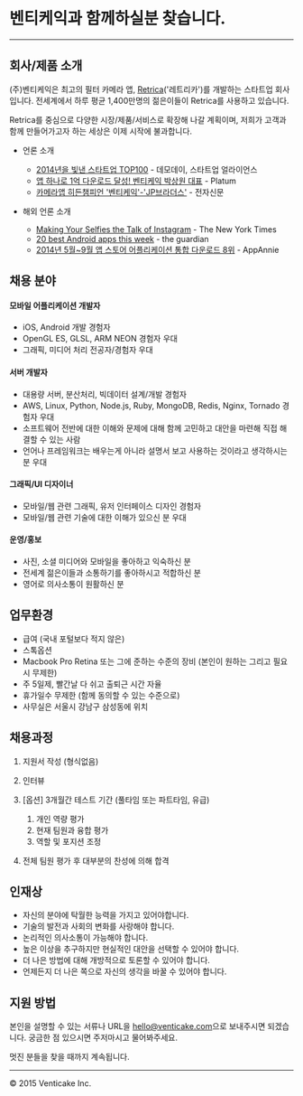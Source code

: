 # 벤티케익과 함께하실분 찾습니다.

* * *

## 회사/제품 소개

(주)벤티케익은 최고의 필터 카메라 앱, [Retrica](http://retrica.co)('레트리카')를 개발하는 스타트업 회사입니다. 전세계에서 하루 평균 1,400만명의 젊은이들이 Retrica를 사용하고 있습니다.

Retrica를 중심으로 다양한 시장/제품/서비스로 확장해 나갈 계획이며, 저희가 고객과 함께 만들어가고자 하는 세상은 이제 시작에 불과합니다.

* 언론 소개
	* [2014년을 빛낸 스타트업 TOP100](http://www.demoday.co.kr/top100/2014) - 데모데이, 스타트업 얼라이언스
	* [앱 하나로 1억 다운로드 달성! 벤티케익 박상원 대표](http://platum.kr/archives/31782) - Platum
	* [카메라앱 히든챔피언 '벤티케익'-'JP브라더스'](http://www.etnews.com/20141218000049) - 전자신문

* 해외 언론 소개
	* [Making Your Selfies the Talk of Instagram](http://www.nytimes.com/2014/04/24/technology/personaltech/make-your-selfies-the-talk-of-instagram.html?_r=0) - The New York Times
	* [20 best Android apps this week](http://www.theguardian.com/technology/2014/apr/22/best-android-apps-solar-walk-baldurs-gate) - the guardian
	* [2014년 5월~9월 앱 스토어 어플리케이션 통합 다운로드 8위](http://www.appannie.com/indexes/all-stores/rank/applications/?month=2014-09-01&amp;country=WW) - AppAnnie

## 채용 분야

#### 모바일 어플리케이션 개발자
* iOS, Android 개발 경험자
* OpenGL ES, GLSL, ARM NEON 경험자 우대
* 그래픽, 미디어 처리 전공자/경험자 우대

#### 서버 개발자
* 대용량 서버, 분산처리, 빅데이터 설계/개발 경험자
* AWS, Linux, Python, Node.js, Ruby, MongoDB, Redis, Nginx, Tornado 경험자 우대
* 소프트웨어 전반에 대한 이해와 문제에 대해 함께 고민하고 대안을 마련해 직접 해결할 수 있는 사람
* 언어나 프레임워크는 배우는게 아니라 설명서 보고 사용하는 것이라고 생각하시는 분 우대

#### 그래픽/UI 디자이너
* 모바일/웹 관련 그래픽, 유저 인터페이스 디자인 경험자
* 모바일/웹 관련 기술에 대한 이해가 있으신 분 우대

#### 운영/홍보
* 사진, 소셜 미디어와 모바일을 좋아하고 익숙하신 분
* 전세계 젊은이들과 소통하기를 좋아하시고 적합하신 분
* 영어로 의사소통이 원활하신 분

## 업무환경

*   급여 (국내 포털보다 적지 않은)
*   스톡옵션
*   Macbook Pro Retina 또는 그에 준하는 수준의 장비 (본인이 원하는 그리고 필요시 무제한)
*   주 5일제, 빨간날 다 쉬고 출퇴근 시간 자율
*   휴가일수 무제한 (함께 동의할 수 있는 수준으로)
*   사무실은 서울시 강남구 삼성동에 위치

## 채용과정

1.  지원서 작성 (형식없음)
2.  인터뷰
3.  [옵션] 3개월간 테스트 기간 (풀타임 또는 파트타임, 유급)
	1.  개인 역량 평가
    2.  현재 팀원과 융합 평가
    3.  역할 및 포지션 조정

4.  전체 팀원 평가 후 대부분의 찬성에 의해 합격

## 인재상

*   자신의 분야에 탁월한 능력을 가지고 있어야합니다.
*   기술의 발전과 사회의 변화를 사랑해야 합니다.
*   논리적인 의사소통이 가능해야 합니다.
*   높은 이상을 추구하지만 현실적인 대안을 선택할 수 있어야 합니다.
*   더 나은 방법에 대해 개방적으로 토론할 수 있어야 합니다.
*   언제든지 더 나은 쪽으로 자신의 생각을 바꿀 수 있어야 합니다.

## 지원 방법

본인을 설명할 수 있는 서류나 URL을 [hello@venticake.com](mailto:hello@venticake.com)으로 보내주시면 되겠습니다. 궁금한 점 있으시면 주저마시고 물어봐주세요.

멋진 분들을 찾을 때까지 계속됩니다.

* * *

&copy; 2015 Venticake Inc.

